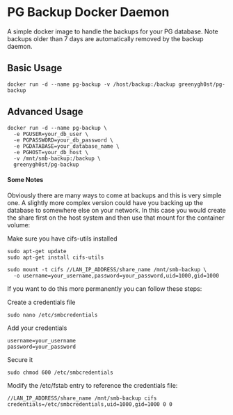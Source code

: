 # PG Backup Docker Daemon
A simple docker image to handle the backups for your PG database. Note backups older than 7 days are automatically removed by the backup daemon.

## Basic Usage
```
docker run -d --name pg-backup -v /host/backup:/backup greenygh0st/pg-backup
```

## Advanced Usage
```
docker run -d --name pg-backup \
  -e PGUSER=your_db_user \
  -e PGPASSWORD=your_db_password \
  -e PGDATABASE=your_database_name \
  -e PGHOST=your_db_host \
  -v /mnt/smb-backup:/backup \
  greenygh0st/pg-backup
```

#### Some Notes
Obviously there are many ways to come at backups and this is very simple one. A slightly more complex version could have you backing up the database to somewhere else on your network. In this case you would create the share first on the host system and then use that mount for the container volume:

Make sure you have cifs-utils installed
```
sudo apt-get update
sudo apt-get install cifs-utils
```

```
sudo mount -t cifs //LAN_IP_ADDRESS/share_name /mnt/smb-backup \
  -o username=your_username,password=your_password,uid=1000,gid=1000
```

If you want to do this more permanently you can follow these steps:

Create a credentials file
```
sudo nano /etc/smbcredentials
```

Add your credentials
```
username=your_username
password=your_password
```

Secure it
```
sudo chmod 600 /etc/smbcredentials
```

Modify the /etc/fstab entry to reference the credentials file:
```
//LAN_IP_ADDRESS/share_name /mnt/smb-backup cifs credentials=/etc/smbcredentials,uid=1000,gid=1000 0 0
```